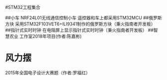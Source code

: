 #STM32工程集合

##小车
   NRF24L01无线通信控制小车
   遥控器和车上都采用STM32MCU
##俄罗斯方块
   采用STM32F103VET6+ILI9341制作的俄罗斯方块（秉火指南者开发板）
##指针式实时时钟
   在电阻屏上显示指针式实时时钟（秉火指南者开发板）
##智慧农业
   工作室2018年项目(作者:陈嘉彬)

# 风力摆

2015年全国电子设计大赛题（作者:罗福红）

